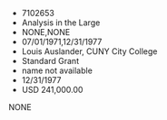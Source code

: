 * 7102653
* Analysis in the Large
* NONE,NONE
* 07/01/1971,12/31/1977
* Louis Auslander, CUNY City College
* Standard Grant
* name not available
* 12/31/1977
* USD 241,000.00

NONE